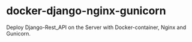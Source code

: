 # docker-django-nginx-gunicorn
Deploy Django-Rest_API on the Server with Docker-container, Nginx and Gunicorn.
